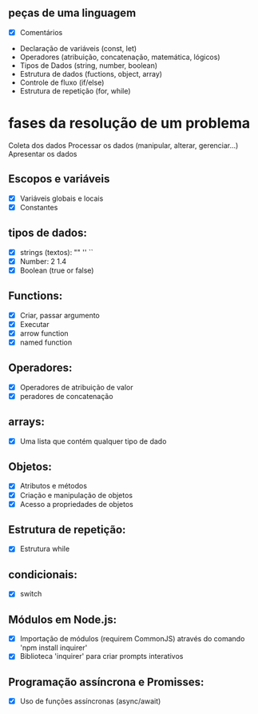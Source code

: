 ## peças de uma linguagem

- [x] Comentários
- Declaração de variáveis (const, let)
- Operadores (atribuição, concatenação, matemática, lógicos)
- Tipos de Dados (string, number, boolean)
- Estrutura de dados (fuctions, object, array)
- Controle de fluxo (if/else)
- Estrutura de repetição (for, while)


# fases da resolução de um problema

Coleta dos dados
Processar os dados (manipular, alterar, gerenciar...)
Apresentar os dados

## Escopos e variáveis
- [x] Variáveis globais e locais
- [x] Constantes

## tipos de dados:
- [x] strings (textos): "" '' ``
- [x] Number: 2 1.4
- [x] Boolean (true or false)

## Functions:
- [x] Criar, passar argumento
- [x] Executar
- [x] arrow function
- [x] named function

## Operadores:
- [x] Operadores de atribuição de valor
- [x] peradores de concatenação

## arrays:
- [x] Uma lista que contém qualquer tipo de dado

## Objetos:

- [x] Atributos e métodos
- [x] Criação e manipulação de objetos
- [x] Acesso a propriedades de objetos

## Estrutura de repetição:

- [x] Estrutura while

## condicionais:
- [x] switch

## Módulos em Node.js:
- [x] Importação de módulos (requirem CommonJS) através do comando 'npm install inquirer'
- [x] Biblioteca 'inquirer' para criar prompts interativos

## Programação assíncrona e Promisses:
- [x] Uso de funções assíncronas (async/await)